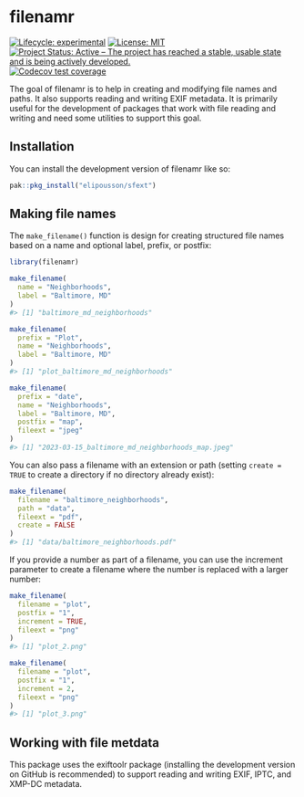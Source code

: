 
<!-- README.md is generated from README.Rmd. Please edit that file -->

# filenamr

<!-- badges: start -->

[![Lifecycle:
experimental](https://img.shields.io/badge/lifecycle-experimental-orange.svg)](https://lifecycle.r-lib.org/articles/stages.html#experimental)
[![License:
MIT](https://img.shields.io/badge/License-MIT-blue.svg)](https://opensource.org/licenses/MIT)
[![Project Status: Active – The project has reached a stable, usable
state and is being actively
developed.](https://www.repostatus.org/badges/latest/active.svg)](https://www.repostatus.org/#active)
[![Codecov test
coverage](https://codecov.io/gh/elipousson/filenamr/branch/main/graph/badge.svg)](https://app.codecov.io/gh/elipousson/filenamr?branch=main)
<!-- badges: end -->

The goal of filenamr is to help in creating and modifying file names and
paths. It also supports reading and writing EXIF metadata. It is
primarily useful for the development of packages that work with file
reading and writing and need some utilities to support this goal.

## Installation

You can install the development version of filenamr like so:

``` r
pak::pkg_install("elipousson/sfext")
```

## Making file names

The `make_filename()` function is design for creating structured file
names based on a name and optional label, prefix, or postfix:

``` r
library(filenamr)

make_filename(
  name = "Neighborhoods",
  label = "Baltimore, MD"
)
#> [1] "baltimore_md_neighborhoods"

make_filename(
  prefix = "Plot",
  name = "Neighborhoods",
  label = "Baltimore, MD"
)
#> [1] "plot_baltimore_md_neighborhoods"

make_filename(
  prefix = "date",
  name = "Neighborhoods",
  label = "Baltimore, MD",
  postfix = "map",
  fileext = "jpeg"
)
#> [1] "2023-03-15_baltimore_md_neighborhoods_map.jpeg"
```

You can also pass a filename with an extension or path (setting
`create = TRUE` to create a directory if no directory already exist):

``` r
make_filename(
  filename = "baltimore_neighborhoods",
  path = "data",
  fileext = "pdf",
  create = FALSE
)
#> [1] "data/baltimore_neighborhoods.pdf"
```

If you provide a number as part of a filename, you can use the increment
parameter to create a filename where the number is replaced with a
larger number:

``` r
make_filename(
  filename = "plot",
  postfix = "1",
  increment = TRUE,
  fileext = "png"
)
#> [1] "plot_2.png"

make_filename(
  filename = "plot",
  postfix = "1",
  increment = 2,
  fileext = "png"
)
#> [1] "plot_3.png"
```

## Working with file metdata

This package uses the exiftoolr package (installing the development
version on GitHub is recommended) to support reading and writing EXIF,
IPTC, and XMP-DC metadata.
